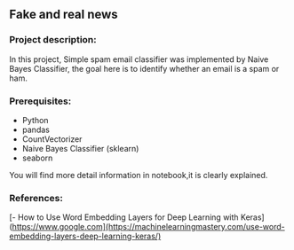 ## Fake and real news
### Project description:
In this project, Simple spam email classifier was implemented by Naive Bayes Classifier, the goal here is to identify whether an email is a spam or ham.

### Prerequisites:
- Python
- pandas 
- CountVectorizer
- Naive Bayes Classifier (sklearn)
- seaborn 

You will find more detail information in notebook,it is clearly explained.


### References:
[- How to Use Word Embedding Layers for Deep Learning with Keras](https://www.google.com](https://machinelearningmastery.com/use-word-embedding-layers-deep-learning-keras/)

